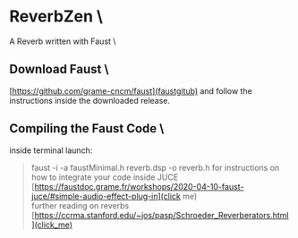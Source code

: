 # ReverbZen \
 A Reverb written with Faust \
## Download Faust \
[https://github.com/grame-cncm/faust](faustgitub) and follow the instructions inside the downloaded release.
## Compiling the Faust Code \
inside terminal launch:
> faust -i -a faustMinimal.h reverb.dsp -o reverb.h
for instructions on how to integrate your code inside JUCE [https://faustdoc.grame.fr/workshops/2020-04-10-faust-juce/#simple-audio-effect-plug-in](click me) \
further reading on reverbs [https://ccrma.stanford.edu/~jos/pasp/Schroeder_Reverberators.html](click_me)

